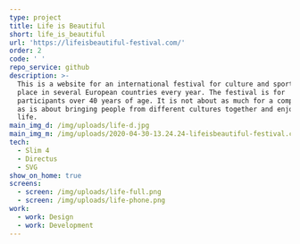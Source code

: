 ```yaml
---
type: project
title: Life is Beautiful
short: life_is_beautiful
url: 'https://lifeisbeautiful-festival.com/'
order: 2
code: ' '
repo_service: github
description: >-
  This is a website for an international festival for culture and sports taking
  place in several European countries every year. The festival is for
  participants over 40 years of age. It is not about as much for a competition
  as is about bringing people from different cultures together and enjoying
  life.
main_img_d: /img/uploads/life-d.jpg
main_img_m: /img/uploads/2020-04-30-13.24.24-lifeisbeautiful-festival.com-e7ee5e2dfd8d.jpg
tech:
  - Slim 4
  - Directus
  - SVG
show_on_home: true
screens:
  - screen: /img/uploads/life-full.png
  - screen: /img/uploads/life-phone.png
work:
  - work: Design
  - work: Development
---
```


